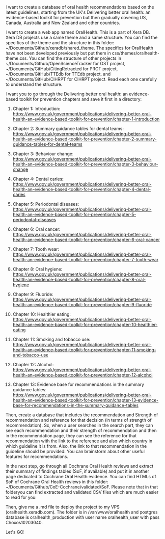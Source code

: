 I want to create a database of oral health recommendations based on the latest guidelines, starting from the UK's Delivering better oral health: an evidence-based toolkit for prevention but then gradually covering US, Canada, Australia and New Zealand and other countries. 

I want to create a web app named OralHealth. This is a part of Xera DB. Xera DB projects use a same theme and a same structure. You can find the specifics of the theme and the structure in this folder: ~/Documents/Github/xeradb/shared_theme. The specifics for OralHealth have not been developed previously but put them in css/themes/oralhealth-theme.css. You can find the structure of other projects in ~/Documents/Github/OpenScienceTracker for OST project, ~/Documents/GitHub/CitingRetracted for PRCT project, ~/Documents/GitHub/TTEdb for TTEdb project, and ~/Documents/GitHub/CIHRPT for CIHRPT project. Read each one carefully to understand the structure.

I want you to go through the Delivering better oral health: an evidence-based toolkit for prevention chapters and save it first in a directory:

1. Chapter 1: Introduction: https://www.gov.uk/government/publications/delivering-better-oral-health-an-evidence-based-toolkit-for-prevention/chapter-1-introduction

2. Chapter 2: Summary guidance tables for dental teams: https://www.gov.uk/government/publications/delivering-better-oral-health-an-evidence-based-toolkit-for-prevention/chapter-2-summary-guidance-tables-for-dental-teams

3. Chapter 3: Behaviour change: https://www.gov.uk/government/publications/delivering-better-oral-health-an-evidence-based-toolkit-for-prevention/chapter-3-behaviour-change

4.  Chapter 4: Dental caries: https://www.gov.uk/government/publications/delivering-better-oral-health-an-evidence-based-toolkit-for-prevention/chapter-4-dental-caries

5. Chapter 5: Periodontal diseases: https://www.gov.uk/government/publications/delivering-better-oral-health-an-evidence-based-toolkit-for-prevention/chapter-5-periodontal-diseases

6. Chapter 6: Oral cancer: https://www.gov.uk/government/publications/delivering-better-oral-health-an-evidence-based-toolkit-for-prevention/chapter-6-oral-cancer

7. Chapter 7: Tooth wear: https://www.gov.uk/government/publications/delivering-better-oral-health-an-evidence-based-toolkit-for-prevention/chapter-7-tooth-wear

8. Chapter 8: Oral hygiene: https://www.gov.uk/government/publications/delivering-better-oral-health-an-evidence-based-toolkit-for-prevention/chapter-8-oral-hygiene

9. Chapter 9: Fluoride: https://www.gov.uk/government/publications/delivering-better-oral-health-an-evidence-based-toolkit-for-prevention/chapter-9-fluoride

10. Chapter 10: Healthier eating: https://www.gov.uk/government/publications/delivering-better-oral-health-an-evidence-based-toolkit-for-prevention/chapter-10-healthier-eating

11. Chapter 11: Smoking and tobacco use: https://www.gov.uk/government/publications/delivering-better-oral-health-an-evidence-based-toolkit-for-prevention/chapter-11-smoking-and-tobacco-use

12. Chapter 12: Alcohol: https://www.gov.uk/government/publications/delivering-better-oral-health-an-evidence-based-toolkit-for-prevention/chapter-12-alcohol

13. Chapter 13: Evidence base for recommendations in the summary guidance tables: https://www.gov.uk/government/publications/delivering-better-oral-health-an-evidence-based-toolkit-for-prevention/chapter-13-evidence-base-for-recommendations-in-the-summary-guidance-tables


Then, create a database that includes the recommendation and Strength of recommendation and reference for that decision (in terms of strength of recommendation). So, when a user searches in the search part, they can see each recommendation and their strength of recommendation and then in the recommendation page, they can see the reference for that recommendation with the link to the reference and also which country in which guideline it is from. Also, the link to that recommendation in the guideline should be provided. You can brainstorm about other useful features for recommendations.

In the next step, go through all Cochrane Oral Health reviews and extract their summary of findings tables (SoF, if available) and put it in another page dedicated to Cochrane Oral Health evidence. You can find HTMLs of SoF of Cochrane Oral Health reviews in this folder: ~/Documents/Github/CoE-Cochrane/validated/SoF. Please note that in that folderyou can find extracted and validated CSV files which are much easier to read for you

Then, give me a .md file to deploy the project to my VPS (oralhealth.xeradb.com). The folder is in /var/www/oralhealth and postgres database is oralhealth_production with user name oralhealth_user with pass Choxos10203040.

Let's GO!
